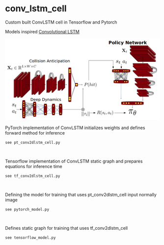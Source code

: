 # conv_lstm_cell

Custom built ConvLSTM cell in Tensorflow and Pytorch <br/>

Models inspired [Convolutional LSTM](https://arxiv.org/pdf/1506.04214.pdf)

<img src="https://github.com/trevor-richardson/collision_avoidant_reinforcement/blob/master/visualizations/deep_intrinsic_rl.png" width="950">


PyTorch implementation of ConvLSTM initializes weights and defines forward method for inference
```
see pt_conv2dlstm_cell.py
```
<br/>

Tensorflow implementation of ConvLSTM static graph and prepares equations for inference time
```
see tf_conv2dlstm_cell.py
```
<br/>

Defining the model for training that uses pt_conv2dlstm_cell input normally image
```
see pytorch_model.py
```
<br/>

Defines static graph for training that uses tf_conv2dlstm_cell
```
see tensorflow_model.py
```
